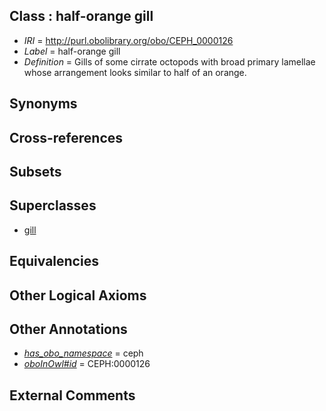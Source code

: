 
## Class : half-orange gill

 * *IRI* = http://purl.obolibrary.org/obo/CEPH_0000126
 * *Label* = half-orange gill
 * *Definition* = Gills of some cirrate octopods with broad primary lamellae whose arrangement looks similar to half of an orange. 

## Synonyms


## Cross-references


## Subsets


## Superclasses

 * [gill](../../CEPH/22/CEPH_0000122.md)

## Equivalencies


## Other Logical Axioms


## Other Annotations

 * *[has_obo_namespace](../../ce/oboInOwl#hasOBONamespace.md)* = ceph
 * *[oboInOwl#id](../../id/oboInOwl#id.md)* = CEPH:0000126

## External Comments

